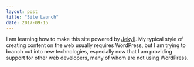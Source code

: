 ```yaml
---
layout: post
title: "Site Launch"
date: 2017-09-15
---
```


I am learning how to make this site powered by [Jekyll](http://jekyllrb.com).  My typical style of creating content on the web usually requires WordPress, but I am trying to branch out into new technologies, especially now that I am providing support for other web developers, many of whom are not using WordPress.
